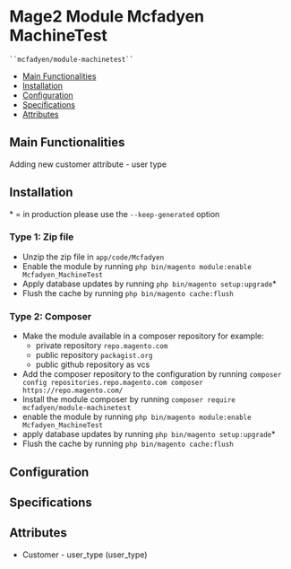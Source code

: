 # Mage2 Module Mcfadyen MachineTest

    ``mcfadyen/module-machinetest``

 - [Main Functionalities](#markdown-header-main-functionalities)
 - [Installation](#markdown-header-installation)
 - [Configuration](#markdown-header-configuration)
 - [Specifications](#markdown-header-specifications)
 - [Attributes](#markdown-header-attributes)


## Main Functionalities
Adding new customer attribute - user type

## Installation
\* = in production please use the `--keep-generated` option

### Type 1: Zip file

 - Unzip the zip file in `app/code/Mcfadyen`
 - Enable the module by running `php bin/magento module:enable Mcfadyen_MachineTest`
 - Apply database updates by running `php bin/magento setup:upgrade`\*
 - Flush the cache by running `php bin/magento cache:flush`

### Type 2: Composer

 - Make the module available in a composer repository for example:
    - private repository `repo.magento.com`
    - public repository `packagist.org`
    - public github repository as vcs
 - Add the composer repository to the configuration by running `composer config repositories.repo.magento.com composer https://repo.magento.com/`
 - Install the module composer by running `composer require mcfadyen/module-machinetest`
 - enable the module by running `php bin/magento module:enable Mcfadyen_MachineTest`
 - apply database updates by running `php bin/magento setup:upgrade`\*
 - Flush the cache by running `php bin/magento cache:flush`


## Configuration




## Specifications




## Attributes

 - Customer - user_type (user_type)

